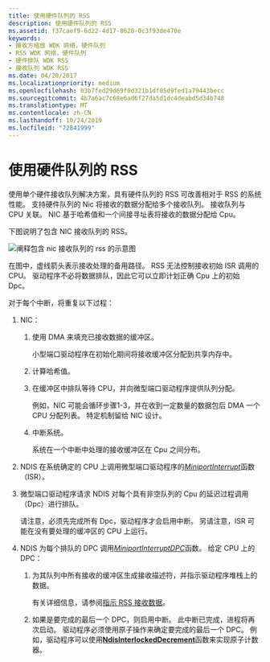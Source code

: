 ```yaml
---
title: 使用硬件队列的 RSS
description: 使用硬件队列的 RSS
ms.assetid: f37caef9-6d22-4d17-8628-0c3f93de470e
keywords:
- 接收方缩放 WDK 网络，硬件队列
- RSS WDK 网络，硬件队列
- 硬件排队 WDK RSS
- 接收队列 WDK RSS
ms.date: 04/20/2017
ms.localizationpriority: medium
ms.openlocfilehash: 03b7fed29d69f0d321b1df05d9fed1a79443becc
ms.sourcegitcommit: 4b7a6ac7c68e6ad6f27da5d1dc4deabd5d34b748
ms.translationtype: MT
ms.contentlocale: zh-CN
ms.lasthandoff: 10/24/2019
ms.locfileid: "72841999"
---
```

# <a name="rss-with-hardware-queuing"></a>使用硬件队列的 RSS





使用单个硬件接收队列解决方案，具有硬件队列的 RSS 可改善相对于 RSS 的系统性能。 支持硬件队列的 Nic 将接收的数据分配给多个接收队列。 接收队列与 CPU 关联。 NIC 基于哈希值和一个间接寻址表将接收的数据分配给 Cpu。

下图说明了包含 NIC 接收队列的 RSS。

![阐释包含 nic 接收队列的 rss 的示意图](images/rssqstack.png)

在图中，虚线箭头表示接收处理的备用路径。 RSS 无法控制接收初始 ISR 调用的 CPU。 驱动程序不必将数据排队，因此它可以立即计划正确 Cpu 上的初始 Dpc。

对于每个中断，将重复以下过程：

1.  NIC：
    1.  使用 DMA 来填充已接收数据的缓冲区。

        小型端口驱动程序在初始化期间将接收缓冲区分配到共享内存中。

    2.  计算哈希值。
    3.  在缓冲区中排队等待 CPU，并向微型端口驱动程序提供队列分配。

        例如，NIC 可能会循环步骤1-3，并在收到一定数量的数据包后 DMA 一个 CPU 分配列表。 特定机制留给 NIC 设计。

    4.  中断系统。

        系统在一个中断中处理的接收缓冲区在 Cpu 之间分布。

2.  NDIS 在系统确定的 CPU 上调用微型端口驱动程序的[*MiniportInterrupt*](https://docs.microsoft.com/windows-hardware/drivers/ddi/ndis/nc-ndis-miniport_isr)函数（ISR）。

3.  微型端口驱动程序请求 NDIS 对每个具有非空队列的 Cpu 的延迟过程调用（Dpc）进行排队。

    请注意，必须先完成所有 Dpc，驱动程序才会启用中断。 另请注意，ISR 可能在没有要处理的缓冲区的 CPU 上运行。

4.  NDIS 为每个排队的 DPC 调用[*MiniportInterruptDPC*](https://docs.microsoft.com/windows-hardware/drivers/ddi/ndis/nc-ndis-miniport_interrupt_dpc)函数。 给定 CPU 上的 DPC：
    1.  为其队列中所有接收的缓冲区生成接收描述符，并指示驱动程序堆栈上的数据。

        有关详细信息，请参阅[指示 RSS 接收数据](indicating-rss-receive-data.md)。

    2.  如果是要完成的最后一个 DPC，则启用中断。 此中断已完成，进程将再次启动。 驱动程序必须使用原子操作来确定要完成的最后一个 DPC。 例如，驱动程序可以使用[**NdisInterlockedDecrement**](https://docs.microsoft.com/windows-hardware/drivers/ddi/ndis/nf-ndis-ndisinterlockeddecrement)函数来实现原子计数器。

 

 





